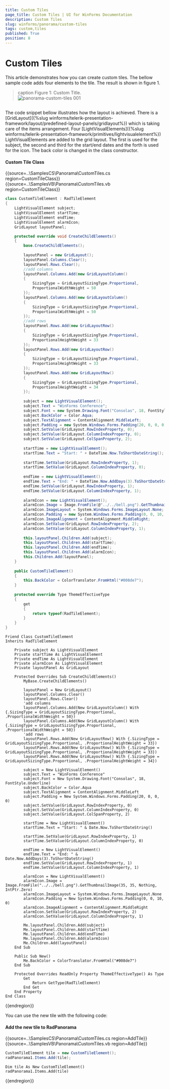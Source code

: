 ```yaml
---
title: Custom Tiles
page_title: Custom Tiles | UI for WinForms Documentation
description: Custom Tiles
slug: winforms/panorama/custom-tiles
tags: custom,tiles
published: True
position: 8
---
```


# Custom Tiles

This article demonstrates how you can create custom tiles. The bellow sample code adds four elements to the tile. The result is shown in figure 1.
>caption Figure 1: Custom Title.<br>![panorama-custom-tiles 001](images/panorama-custom-tiles001.png)

## 

The code snippet bellow illustrates how the layout is achieved. There is a [GridLayout]({%slug winforms/telerik-presentation-framework/layout/predefined-layout-panels/gridlayout%}) which is taking care of the items arrangement. Four [LightVisualElements]({%slug winforms/telerik-presentation-framework/primitives/lightvisualelement%}) LightVisualElements are added to the grid layout. The first is used for the subject, the second and third for the start/end dates and the forth is used for the icon. The back color is changed in the class constructor.

#### Custom Tile Class

{{source=..\SamplesCS\Panorama\CustomTiles.cs region=CustomTileClass}} 
{{source=..\SamplesVB\Panorama\CustomTiles.vb region=CustomTileClass}} 

````C# 
class CustomTileElement : RadTileElement
{
    LightVisualElement subject;
    LightVisualElement startTime;
    LightVisualElement endTime;
    LightVisualElement alarmIcon;
    GridLayout layoutPanel;

    protected override void CreateChildElements()
    {
        base.CreateChildElements();
        
        layoutPanel = new GridLayout();
        layoutPanel.Columns.Clear();
        layoutPanel.Rows.Clear();
        //add columns
        layoutPanel.Columns.Add(new GridLayoutColumn()
        {
            SizingType = GridLayoutSizingType.Proportional,
            ProportionalWidthWeight = 50
        });
        layoutPanel.Columns.Add(new GridLayoutColumn()
        {
            SizingType = GridLayoutSizingType.Proportional,
            ProportionalWidthWeight = 50
        });
        //add rows
        layoutPanel.Rows.Add(new GridLayoutRow()
        {
            SizingType = GridLayoutSizingType.Proportional,
            ProportionalHeightWeight = 33
        });
        layoutPanel.Rows.Add(new GridLayoutRow()
        {
            SizingType = GridLayoutSizingType.Proportional,
            ProportionalHeightWeight = 33
        });
        layoutPanel.Rows.Add(new GridLayoutRow()
        {
            SizingType = GridLayoutSizingType.Proportional,
            ProportionalHeightWeight = 34
        });
        
        subject = new LightVisualElement();
        subject.Text = "WinForms Conference";
        subject.Font = new System.Drawing.Font("Consolas", 18, FontStyle.Underline);
        subject.BackColor = Color.Aqua;
        subject.TextAlignment = ContentAlignment.MiddleLeft;
        subject.Padding = new System.Windows.Forms.Padding(20, 0, 0, 0);
        subject.SetValue(GridLayout.RowIndexProperty, 0);
        subject.SetValue(GridLayout.ColumnIndexProperty, 0);
        subject.SetValue(GridLayout.ColSpanProperty, 2);
        
        startTime = new LightVisualElement();
        startTime.Text = "Start: " + DateTime.Now.ToShortDateString();
        
        startTime.SetValue(GridLayout.RowIndexProperty, 1);
        startTime.SetValue(GridLayout.ColumnIndexProperty, 0);
        
        endTime = new LightVisualElement();
        endTime.Text = "End: " + DateTime.Now.AddDays(3).ToShortDateString();
        endTime.SetValue(GridLayout.RowIndexProperty, 1);
        endTime.SetValue(GridLayout.ColumnIndexProperty, 1);
        
        alarmIcon = new LightVisualElement();
        alarmIcon.Image = Image.FromFile(@"../../bell.png").GetThumbnailImage(35, 35, null, IntPtr.Zero);
        alarmIcon.ImageLayout = System.Windows.Forms.ImageLayout.None;
        alarmIcon.Padding = new System.Windows.Forms.Padding(0, 0, 10, 0);
        alarmIcon.ImageAlignment = ContentAlignment.MiddleRight;
        alarmIcon.SetValue(GridLayout.RowIndexProperty, 2);
        alarmIcon.SetValue(GridLayout.ColumnIndexProperty, 1);
        
        this.layoutPanel.Children.Add(subject);
        this.layoutPanel.Children.Add(startTime);
        this.layoutPanel.Children.Add(endTime);
        this.layoutPanel.Children.Add(alarmIcon);
        this.Children.Add(layoutPanel);
    }
    
    public CustomTileElement()
    {
        this.BackColor = ColorTranslator.FromHtml("#008de7");
    }
        
    protected override Type ThemeEffectiveType
    {
        get
        {
            return typeof(RadTileElement);
        }
    }
}

````
````VB.NET
Friend Class CustomTileElement
Inherits RadTileElement

    Private subject As LightVisualElement
    Private startTime As LightVisualElement
    Private endTime As LightVisualElement
    Private alarmIcon As LightVisualElement
    Private layoutPanel As GridLayout

    Protected Overrides Sub CreateChildElements()
        MyBase.CreateChildElements()

        layoutPanel = New GridLayout()
        layoutPanel.Columns.Clear()
        layoutPanel.Rows.Clear()
        'add columns
        layoutPanel.Columns.Add(New GridLayoutColumn() With {.SizingType = GridLayoutSizingType.Proportional, .ProportionalWidthWeight = 50})
        layoutPanel.Columns.Add(New GridLayoutColumn() With {.SizingType = GridLayoutSizingType.Proportional, .ProportionalWidthWeight = 50})
        'add rows
        layoutPanel.Rows.Add(New GridLayoutRow() With {.SizingType = GridLayoutSizingType.Proportional, .ProportionalHeightWeight = 33})
        layoutPanel.Rows.Add(New GridLayoutRow() With {.SizingType = GridLayoutSizingType.Proportional, .ProportionalHeightWeight = 33})
        layoutPanel.Rows.Add(New GridLayoutRow() With {.SizingType = GridLayoutSizingType.Proportional, .ProportionalHeightWeight = 34})

        subject = New LightVisualElement()
        subject.Text = "WinForms Conference"
        subject.Font = New System.Drawing.Font("Consolas", 18, FontStyle.Underline)
        subject.BackColor = Color.Aqua
        subject.TextAlignment = ContentAlignment.MiddleLeft
        subject.Padding = New System.Windows.Forms.Padding(20, 0, 0, 0)
        subject.SetValue(GridLayout.RowIndexProperty, 0)
        subject.SetValue(GridLayout.ColumnIndexProperty, 0)
        subject.SetValue(GridLayout.ColSpanProperty, 2)

        startTime = New LightVisualElement()
        startTime.Text = "Start: " & Date.Now.ToShortDateString()

        startTime.SetValue(GridLayout.RowIndexProperty, 1)
        startTime.SetValue(GridLayout.ColumnIndexProperty, 0)

        endTime = New LightVisualElement()
        endTime.Text = "End: " & Date.Now.AddDays(3).ToShortDateString()
        endTime.SetValue(GridLayout.RowIndexProperty, 1)
        endTime.SetValue(GridLayout.ColumnIndexProperty, 1)

        alarmIcon = New LightVisualElement()
        alarmIcon.Image = Image.FromFile("../../bell.png").GetThumbnailImage(35, 35, Nothing, IntPtr.Zero)
        alarmIcon.ImageLayout = System.Windows.Forms.ImageLayout.None
        alarmIcon.Padding = New System.Windows.Forms.Padding(0, 0, 10, 0)
        alarmIcon.ImageAlignment = ContentAlignment.MiddleRight
        alarmIcon.SetValue(GridLayout.RowIndexProperty, 2)
        alarmIcon.SetValue(GridLayout.ColumnIndexProperty, 1)

        Me.layoutPanel.Children.Add(subject)
        Me.layoutPanel.Children.Add(startTime)
        Me.layoutPanel.Children.Add(endTime)
        Me.layoutPanel.Children.Add(alarmIcon)
        Me.Children.Add(layoutPanel)
    End Sub

    Public Sub New()
        Me.BackColor = ColorTranslator.FromHtml("#008de7")
    End Sub

    Protected Overrides ReadOnly Property ThemeEffectiveType() As Type
        Get
            Return GetType(RadTileElement)
        End Get
    End Property
End Class

````

{{endregion}}

You can use the new tile with the following code:

#### Add the new tile to RadPanorama

{{source=..\SamplesCS\Panorama\CustomTiles.cs region=AddTile}} 
{{source=..\SamplesVB\Panorama\CustomTiles.vb region=AddTile}} 

````C#   
CustomTileElement tile = new CustomTileElement();
radPanorama1.Items.Add(tile);

````
````VB.NET
Dim tile As New CustomTileElement()
radPanorama1.Items.Add(tile)

````

{{endregion}}